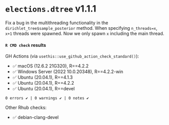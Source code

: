 # `elections.dtree` v1.1.1

Fix a bug in the multithreading functionality in the
`dirichlet_tree$sample_posterior` method. When specifying `n_threads=x`, `x+1`
threads were spawned. Now we only spawn `x` including the main thread.

#### `R CMD check` results

GH Actions (via `usethis::use_github_action_check_standard()`):

* ✅ macOS (12.6.2 21G320), R==4.2.2
* ✅ Windows Server (2022 10.0.20348), R==4.2.2-win
* ✅ Ubuntu (20.04.1), R==4.1.3
* ✅ Ubuntu (20.04.1), R==4.2.2
* ✅ Ubuntu (20.04.1), R==devel

`0 errors ✔ | 0 warnings ✔ | 0 notes ✔`

Other Rhub checks:

* ✅ debian-clang-devel
